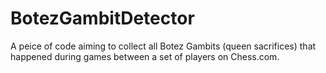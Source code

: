 # BotezGambitDetector

A peice of code aiming to collect all Botez Gambits (queen sacrifices) that happened during games between a set of players on Chess.com.
